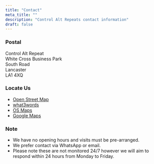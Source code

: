 ```yaml
---
title: "Contact"
meta_title: ""
description: "Control Alt Repeats contact information"
draft: false
---
```


### Postal

Control Alt Repeat<br />
White Cross Business Park<br />
South Road<br />
Lancaster<br />
LA1 4XQ


### Locate Us

* [Open Street Map](https://www.openstreetmap.org/way/639187931#map=19/54.044994/-2.797446&layers=N)
* [what3words](https://what3words.com/carbon.clips.cube)
* [OS Maps](https://explore.osmaps.com/pin?lat=54.044994&lon=-2.797446&zoom=18.0000)
* [Google Maps](https://maps.app.goo.gl/F4phV4RcQen2sjTM6)


### Note

* We have no opening hours and visits must be pre-arranged.
* We prefer contact via WhatsApp or email.
* Please note these are not monitored 24/7 however we will aim to respond within 24 hours from Monday to Friday.